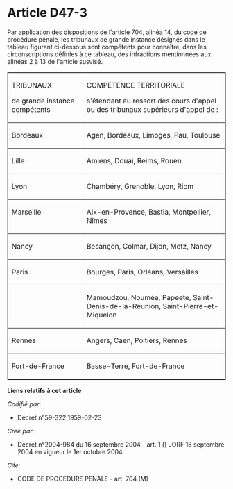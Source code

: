 # Article D47-3

Par application des dispositions de l'article 704, alinéa 14, du code de procédure pénale, les tribunaux de grande instance
désignés dans le tableau figurant ci-dessous sont compétents pour connaître, dans les circonscriptions définies à ce tableau,
des infractions mentionnées aux alinéas 2 à 13 de l'article susvisé.

<table cellpadding="0" border="1" align="center" width="605" cellspacing="0">
  <tbody>
    <tr>
      <td width="189">

TRIBUNAUX

de grande instance compétents

</td>
      <td width="416">

COMPÉTENCE TERRITORIALE

s'étendant au ressort des cours d'appel ou des tribunaux supérieurs d'appel de :

</td>
    </tr>
    <tr>
      <td valign="top" width="189">

Bordeaux

</td>
      <td valign="top" width="416">

Agen, Bordeaux, Limoges, Pau, Toulouse

</td>
    </tr>
    <tr>
      <td width="189" valign="top">

Lille

</td>
      <td width="416" valign="top">

Amiens, Douai, Reims, Rouen

</td>
    </tr>
    <tr>
      <td valign="top" width="189">

Lyon

</td>
      <td width="416" valign="top">

Chambéry, Grenoble, Lyon, Riom

</td>
    </tr>
    <tr>
      <td width="189" valign="top">

Marseille

</td>
      <td valign="top" width="416">

Aix-en-Provence, Bastia, Montpellier, Nîmes

</td>
    </tr>
    <tr>
      <td valign="top" width="189">

Nancy

</td>
      <td valign="top" width="416">

Besançon, Colmar, Dijon, Metz, Nancy

</td>
    </tr>
    <tr>
      <td valign="top" width="189">

Paris

</td>
      <td valign="top" width="416">

Bourges, Paris, Orléans, Versailles

</td>
    </tr>
    <tr>
      <td valign="top" width="189">
      </td><td valign="top" width="416">

Mamoudzou, Nouméa, Papeete, Saint-Denis-de-la-Réunion, Saint-Pierre-et-Miquelon

</td>
    </tr>
    <tr>
      <td valign="top" width="189">

Rennes

</td>
      <td valign="top" width="416">

Angers, Caen, Poitiers, Rennes

</td>
    </tr>
    <tr>
      <td valign="top" width="189">

Fort-de-France

</td>
      <td valign="top" width="416">

Basse-Terre, Fort-de-France

</td>
    </tr>
  </tbody>
</table>

**Liens relatifs à cet article**

_Codifié par_:

  - Décret n°59-322 1959-02-23

_Créé par_:

  - Décret n°2004-984 du 16 septembre 2004 - art. 1 () JORF 18 septembre 2004 en vigueur le 1er octobre 2004

_Cite_:

  - CODE DE PROCEDURE PENALE - art. 704 (M)

